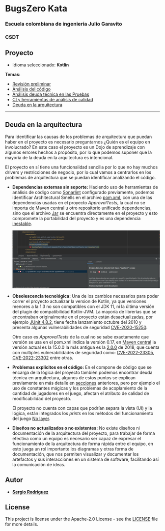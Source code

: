# BugsZero Kata

### Escuela colombiana de ingeniería Julio Garavito

### CSDT

## Proyecto

* Idioma seleccionado: **Kotlin**

**Temas:**

* [Revisión preliminar](CSDT_PrimeraEntrega2022.md)
* [Análisis del código](CSDT_PrimeraEntrega2022.md)
* [Análisis deuda técnica en las Pruebas](CSDT_PrimeraEntrega2022.md)
* [CI y herramientas de análisis de calidad](CI-GitHub.md)
* [Deuda en la arquitectura](CSDT_Architectural_debt.md)

---

## Deuda en la arquitectura

Para identificar las causas de los problemas de arquitectura que puedan haber en el proyecto es necesario preguntarnos
¿Quién es el equipo en involucrado? En este caso el proyecto es un Dojo de aprendizaje con algunos errores hechos a
propósito, por lo que podemos suponer que la mayoría de la deuda en la arquitectura es intencional.

El proyecto en sí tiene una funcionalidad sencilla por lo que no hay muchos drivers y restricciones de negocio, por lo
cual vamos a centrarlos en los problemas de arquitectura que se puedan identificar analizando el código.

* **Dependencias externas sin soporte:**
  Haciendo uso de herramientas de análisis de código como [Sonarlint](CSDT_PrimeraEntrega2022.md) configurado
  previamente, podemos identificar Architectural Smells en el archivo [pom.xml](kotlin/pom.xml), con una de las
  dependencias usadas en el proyecto _ApprovalTests_, la cual no se importa de Maven central u otro repositorio
  unificado dependencias, sino que el archivo [Jar](kotlin/src/main/lib/ApprovalTests.jar) se encuentra directamente en
  el proyecto y esto compromete la portabilidad del proyecto y es una
  dependencia [inestable](https://www.tusharma.in/smells/AUD.html).

  ![](img/dep_bug.png)

* **Obsolescencia tecnológica:**
  Una de los cambios necesarios para poder correr el proyecto actualizar la version de Kotlin, ya que versiones menores
  a la 1.3 no son compatibles con el JDK 11, ni la última versión del plugin de compatibilidad Kotlin-JVM. La mayoría de
  librerías que se encontraban originalmente en el proyecto están desactualizadas, por
  ejemplo [JUnit 4.8.2](https://mvnrepository.com/artifact/junit/junit/4.8.2), tiene fecha lanzamiento octubre del 2010
  y presenta algunas vulnerabilidades de
  seguridad [CVE-2020-15250](https://cve.mitre.org/cgi-bin/cvename.cgi?name=CVE-2020-15250).

  Otro caso es _ApprovalTests_ de la cual no se sabe exactamente que versión se usa en el pom.xml indica la versión
  0.17, en [Maven central](https://mvnrepository.com/artifact/com.approvaltests/approvaltests) la versión actual es la
  15.0.0 la más antigua es la [2.0.0](https://mvnrepository.com/artifact/com.approvaltests/approvaltests/2.0.0) de 2018,
  que cuenta con multiples vulnerabilidades de seguridad
  como: [CVE-2022-23305](https://cve.mitre.org/cgi-bin/cvename.cgi?name=CVE-2022-23305),
  [CVE-2022-23302](https://cve.mitre.org/cgi-bin/cvename.cgi?name=CVE-2022-23302) entre otras.

* **Problemas explicitos en el código:**
  En el compone de código que se encarga de la lógica del proyecto también podemos encontrar deuda técnica en
  arquitectura, algunos de estos puntos se explican previamente en más detalle
  en [secciones](CSDT_PrimeraEntrega2022.md) anteriores, pero por ejemplo el uso de constantes mágicas y los problemas
  de acoplamiento de la cantidad de jugadores en el juego, afectan el atributo de calidad de modificabilidad del
  proyecto.

  El proyecto no cuenta con capas que podrían separa la vista (UI) y la lógica, están integrados los _prints_ en los
  métodos del funcionamiento del juego [No layer](https://www.tusharma.in/smells/NL.html).

* **Diseños no actualizados o no existentes:**
  No existe diseños ni documentación de la arquitectura del proyecto, para trabajar de forma efectiva como un equipo es
  necesario ser capaz de expresar el funcionamiento de la arquitectura de forma rápida entre el equipo, en esto juega un
  rol importante los diagramas y otras forma de documentación, que nos permiten visualizar y documentar los artefactos y
  sus interacciones en un sistema de software, facilitando así la comunicación de ideas.

## Autor

* **[Sergio Rodríguez](https://github.com/SergioRt1)**

## License

This project is license under the Apache-2.0 License - see the [LICENSE](LICENSE) file for more details.
